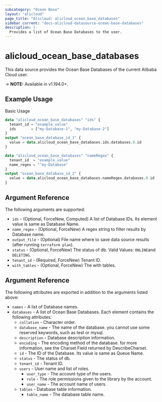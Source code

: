 ```yaml
---
subcategory: "Ocean Base"
layout: "alicloud"
page_title: "Alicloud: alicloud_ocean_base_databases"
sidebar_current: "docs-alicloud-datasource-ocean-base-databases"
description: |-
  Provides a list of Ocean Base Databases to the user.
---
```


# alicloud\_ocean\_base\_databases

This data source provides the Ocean Base Databases of the current Alibaba Cloud user.

-> **NOTE:** Available in v1.194.0+.

## Example Usage

Basic Usage

```terraform
data "alicloud_ocean_base_databases" "ids" {
  tenant_id = "example_value"
  ids       = ["my-Database-1", "my-Database-2"]
}
output "ocean_base_database_id_1" {
  value = data.alicloud_ocean_base_databases.ids.databases.0.id
}

data "alicloud_ocean_base_databases" "nameRegex" {
  tenant_id  = "example_value"
  name_regex = "^my-Database"
}
output "ocean_base_database_id_2" {
  value = data.alicloud_ocean_base_databases.nameRegex.databases.0.id
}
```

## Argument Reference

The following arguments are supported:

* `ids` - (Optional, ForceNew, Computed)  A list of Database IDs. Its element value is same as Database Name.
* `name_regex` - (Optional, ForceNew) A regex string to filter results by Database name.
* `output_file` - (Optional) File name where to save data source results (after running `terraform plan`).
* `status` - (Optional, ForceNew) The status of db. Valid Values: `ONLINE`and `DELETING`.
* `tenant_id` - (Required, ForceNew) Tenant ID.
* `with_tables` - (Optional, ForceNew) The with tables.

## Argument Reference

The following attributes are exported in addition to the arguments listed above:

* `names` - A list of Database names.
* `databases` - A list of Ocean Base Databases. Each element contains the following attributes:
  * `collation` - Character order.
  * `database_name` - The name of the database. you cannot use some reserved keywords, such as test or mysql.
  * `description` - Database description information.
  * `encoding` - The encoding method of the database. for more information, see the Charset Field returned by DescribeCharset.
  * `id` - The ID of the Database. Its value is same as Queue Name.
  * `status` - The status of db.
  * `tenant_id` - Tenant ID.
  * `users` - User name and list of roles.
      * `user_type` - The account type of the users.
      * `role` - The role permissions given to the library by the account.
      * `user_name` - The account name of users.
  * `tables` - Database table information.
      * `table_name` - The database table name.